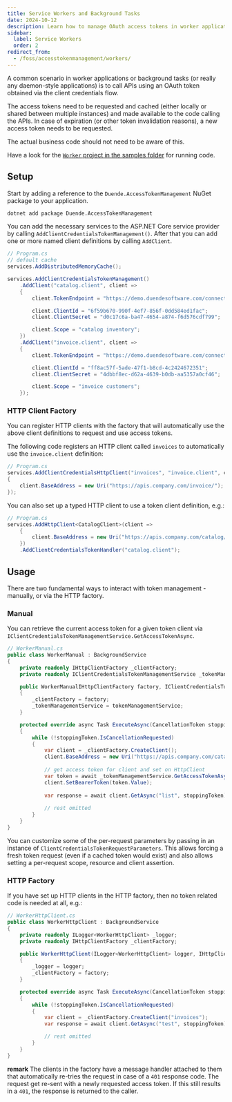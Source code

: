 ```yaml
---
title: Service Workers and Background Tasks
date: 2024-10-12
description: Learn how to manage OAuth access tokens in worker applications and background tasks using Duende.AccessTokenManagement
sidebar:
  label: Service Workers
  order: 2
redirect_from:
  - /foss/accesstokenmanagement/workers/
---
```


A common scenario in worker applications or background tasks (or really any daemon-style applications) is to call APIs using an OAuth token obtained via the client credentials flow.

The access tokens need to be requested and cached (either locally or shared between multiple instances) and made available to the code calling the APIs. In case of expiration (or other token invalidation reasons), a new access token needs to be requested.

The actual business code should not need to be aware of this.

Have a look for the [`Worker` project in the samples folder](https://github.com/DuendeSoftware/foss/tree/main/access-token-management/samples/) for running code.

## Setup

Start by adding a reference to the `Duende.AccessTokenManagement` NuGet package to your application.

```bash
dotnet add package Duende.AccessTokenManagement
```

You can add the necessary services to the ASP.NET Core service provider by calling `AddClientCredentialsTokenManagement()`. After that you can add one or more named client definitions by calling `AddClient`.

```csharp
// Program.cs
// default cache
services.AddDistributedMemoryCache();

services.AddClientCredentialsTokenManagement()
    .AddClient("catalog.client", client =>
    {
        client.TokenEndpoint = "https://demo.duendesoftware.com/connect/token";

        client.ClientId = "6f59b670-990f-4ef7-856f-0dd584ed1fac";
        client.ClientSecret = "d0c17c6a-ba47-4654-a874-f6d576cdf799";

        client.Scope = "catalog inventory";
    })
    .AddClient("invoice.client", client =>
    {
        client.TokenEndpoint = "https://demo.duendesoftware.com/connect/token";

        client.ClientId = "ff8ac57f-5ade-47f1-b8cd-4c2424672351";
        client.ClientSecret = "4dbbf8ec-d62a-4639-b0db-aa5357a0cf46";

        client.Scope = "invoice customers";
    });
```

### HTTP Client Factory

You can register HTTP clients with the factory that will automatically use the above client definitions to request and use access tokens.

The following code registers an HTTP client called `invoices` to automatically use the `invoice.client` definition:

```csharp
// Program.cs
services.AddClientCredentialsHttpClient("invoices", "invoice.client", client =>
{
    client.BaseAddress = new Uri("https://apis.company.com/invoice/");
});
```

You can also set up a typed HTTP client to use a token client definition, e.g.:

```csharp
// Program.cs
services.AddHttpClient<CatalogClient>(client =>
    {
        client.BaseAddress = new Uri("https://apis.company.com/catalog/");
    })
    .AddClientCredentialsTokenHandler("catalog.client");
```

## Usage

There are two fundamental ways to interact with token management - manually, or via the HTTP factory.

### Manual

You can retrieve the current access token for a given token client via `IClientCredentialsTokenManagementService.GetAccessTokenAsync`.

```csharp
// WorkerManual.cs
public class WorkerManual : BackgroundService
{
    private readonly IHttpClientFactory _clientFactory;
    private readonly IClientCredentialsTokenManagementService _tokenManagementService;

    public WorkerManualIHttpClientFactory factory, IClientCredentialsTokenManagementService tokenManagementService)
    {
        _clientFactory = factory;
        _tokenManagementService = tokenManagementService;
    }

    protected override async Task ExecuteAsync(CancellationToken stoppingToken)
    {          
        while (!stoppingToken.IsCancellationRequested)
        {
            var client = _clientFactory.CreateClient();
            client.BaseAddress = new Uri("https://apis.company.com/catalog/");
            
            // get access token for client and set on HttpClient
            var token = await _tokenManagementService.GetAccessTokenAsync("catalog.client");
            client.SetBearerToken(token.Value);
            
            var response = await client.GetAsync("list", stoppingToken);
                
            // rest omitted
        }
    }
}
```

You can customize some of the per-request parameters by passing in an instance of `ClientCredentialsTokenRequestParameters`. This allows forcing a fresh token request (even if a cached token would exist) and also allows setting a per-request scope, resource and client assertion.

### HTTP Factory

If you have set up HTTP clients in the HTTP factory, then no token related code is needed at all, e.g.:

```csharp
// WorkerHttpClient.cs
public class WorkerHttpClient : BackgroundService
{
    private readonly ILogger<WorkerHttpClient> _logger;
    private readonly IHttpClientFactory _clientFactory;

    public WorkerHttpClient(ILogger<WorkerHttpClient> logger, IHttpClientFactory factory)
    {
        _logger = logger;
        _clientFactory = factory;
    }

    protected override async Task ExecuteAsync(CancellationToken stoppingToken)
    {
        while (!stoppingToken.IsCancellationRequested)
        {
            var client = _clientFactory.CreateClient("invoices");
            var response = await client.GetAsync("test", stoppingToken);

            // rest omitted
        }
    }
}
```

**remark** The clients in the factory have a message handler attached to them that automatically re-tries the request in case of a `401` response code. The request get re-sent with a newly requested access token. If this still results in a `401`, the response is returned to the caller.
